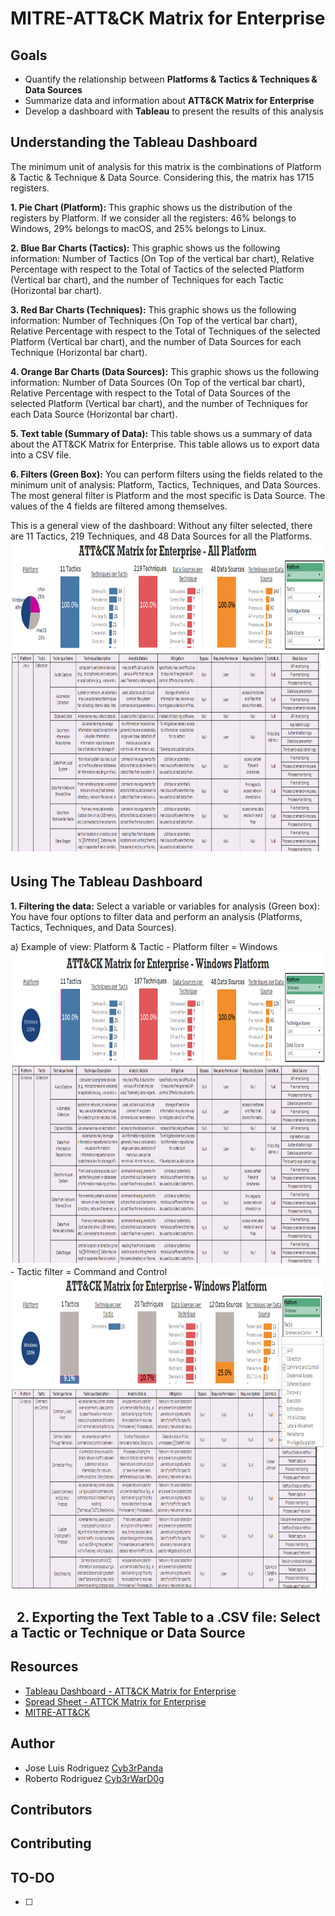 # MITRE-ATT&CK Matrix for Enterprise
## Goals
- Quantify the relationship between **Platforms & Tactics & Techniques & Data Sources**
- Summarize data and information about **ATT&CK Matrix for Enterprise**
- Develop a dashboard with **Tableau** to present the results of this analysis
## Understanding the Tableau Dashboard
The minimum unit of analysis for this matrix is the combinations of Platform & Tactic & Technique & Data Source. Considering this, the matrix has 1715 registers.

**1. Pie Chart (Platform):** This graphic shows us the distribution of the registers by Platform. If we consider all the registers: 46% belongs to Windows, 29% belongs to macOS, and 25% belongs to Linux.

**2. Blue Bar Charts (Tactics):** This graphic shows us the following information: Number of Tactics (On Top of the vertical bar chart), Relative Percentage with respect to the Total of Tactics of the selected Platform (Vertical bar chart), and the number of Techniques for each Tactic (Horizontal bar chart).

**3. Red Bar Charts (Techniques):** This graphic shows us the following information: Number of Techniques (On Top of the vertical bar chart), Relative Percentage with respect to the Total of Techniques of the selected Platform (Vertical bar chart), and the number of Data Sources for each Technique (Horizontal bar chart).

**4. Orange Bar Charts (Data Sources):** This graphic shows us the following information: Number of Data Sources (On Top of the vertical bar chart), Relative Percentage with respect to the Total of Data Sources of the selected Platform (Vertical bar chart), and the number of Techniques for each Data Source (Horizontal bar chart).

**5. Text table (Summary of Data):** This table shows us a summary of data about the ATT&amp;CK Matrix for Enterprise. This table allows us to export data into a CSV file.

**6. Filters (Green Box):** You can perform filters using the fields related to the minimum unit of analysis: Platform, Tactics, Techniques, and Data Sources. The most general filter is Platform and the most specific is Data Source. The values of the 4 fields are filtered among themselves.

This is a general view of the dashboard: Without any filter selected, there are 11 Tactics, 219 Techniques, and 48 Data Sources for all the Platforms.
<img src= "Images/AllPlatforms.PNG" width="1000" height="500" >

## Using The Tableau Dashboard
**1. Filtering the data:** Select a variable or variables for analysis (Green box): You have four options to filter data and perform an analysis (Platforms, Tactics, Techniques, and Data Sources).

  a) Example of view: Platform & Tactic
    - Platform filter = Windows
    <img src= "Images/WindowsPlatform.PNG" width="1000" height="500" >
    - Tactic filter = Command and Control
    <img src= "Images/WindowsPlatformTacticFilter.PNG" width="1000" height="500" >
  
  
**2. Exporting the Text Table to a .CSV file:**
Select a Tactic or Technique or Data Source
  - 

## Resources
- [Tableau Dashboard - ATT&CK Matrix for Enterprise](https://public.tableau.com/profile/cyb3rpanda#!/vizhome/MITREATTCKMatrixforEnterpriseV2/ATTCK?publish=yes)
- [Spread Sheet - ATTCK Matrix for Enterprise](https://docs.google.com/spreadsheets/d/1voZ_CdlYQHw2jgp-Ses-hW7cH5vZhSoVevBL7PvIXPQ/edit#gid=0)
- [MITRE-ATT&CK](https://attack.mitre.org/wiki/Main_Page)
## Author
- Jose Luis Rodriguez [Cyb3rPanda](https://twitter.com/Cyb3rPandaH)
- Roberto Rodriguez [Cyb3rWarD0g](https://twitter.com/Cyb3rWard0g)
## Contributors
## Contributing
## TO-DO
- [ ] 
